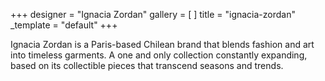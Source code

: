 +++
designer = "Ignacia Zordan"
gallery = [ ]
title = "ignacia-zordan"
_template = "default"
+++

Ignacia Zordan is a Paris-based Chilean brand that blends fashion and art into timeless garments. A one and only collection constantly expanding, based on its collectible pieces that transcend seasons and trends.
